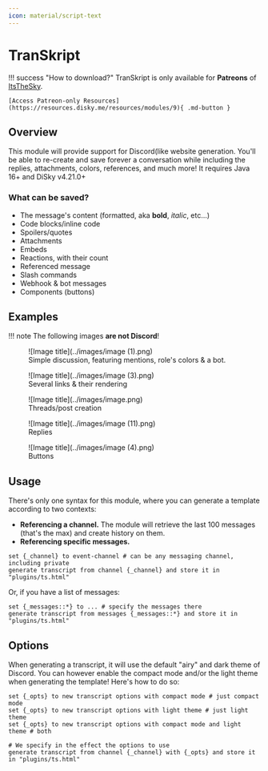 ```yaml
---
icon: material/script-text
---
```


# TranSkript

!!! success "How to download?"
    TranSkript is only available for **Patreons** of [ItsTheSky](https://www.patreon.com/itsthesky).

    [Access Patreon-only Resources](https://resources.disky.me/resources/modules/9){ .md-button }

## Overview

This module will provide support for Discord(like website generation. You'll be able to re-create and save forever a conversation while including the replies, attachments, colors, references, and much more! It requires Java 16+ and DiSky v4.21.0+

### What can be saved?

* The message's content (formatted, aka **bold**, _italic_, etc...)
* Code blocks/inline code
* Spoilers/quotes
* Attachments
* Embeds
* Reactions, with their count
* Referenced message
* Slash commands
* Webhook & bot messages
* Components (buttons)

## Examples

!!! note
    The following images **are not Discord**!

<figure markdown>
  ![Image title](../images/image (1).png)
  <figcaption>Simple discussion, featuring mentions, role's colors &#x26; a bot.</figcaption>
</figure>

<figure markdown>
  ![Image title](../images/image (3).png)
  <figcaption>Several links &#x26; their rendering</figcaption>
</figure>

<figure markdown>
  ![Image title](../images/image.png)
  <figcaption>Threads/post creation</figcaption>
</figure>

<figure markdown>
  ![Image title](../images/image (11).png)
  <figcaption>Replies</figcaption>
</figure>

<figure markdown>
  ![Image title](../images/image (4).png)
  <figcaption>Buttons</figcaption>
</figure>

## Usage

There's only one syntax for this module, where you can generate a template according to two contexts:

* **Referencing a channel.** The module will retrieve the last 100 messages (that's the max) and create history on them.
* **Referencing specific messages.**

```applescript
set {_channel} to event-channel # can be any messaging channel, including private
generate transcript from channel {_channel} and store it in "plugins/ts.html"
```

Or, if you have a list of messages:

```applescript
set {_messages::*} to ... # specify the messages there
generate transcript from messages {_messages::*} and store it in "plugins/ts.html"
```

## Options

When generating a transcript, it will use the default "airy" and dark theme of Discord. You can however enable the compact mode and/or the light theme when generating the template! Here's how to do so:

```applescript
set {_opts} to new transcript options with compact mode # just compact mode
set {_opts} to new transcript options with light theme # just light theme
set {_opts} to new transcript options with compact mode and light theme # both

# We specify in the effect the options to use
generate transcript from channel {_channel} with {_opts} and store it in "plugins/ts.html"
```
